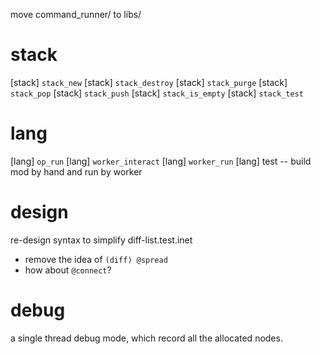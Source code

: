 move command_runner/ to libs/

# stack

[stack] `stack_new`
[stack] `stack_destroy`
[stack] `stack_purge`
[stack] `stack_pop`
[stack] `stack_push`
[stack] `stack_is_empty`
[stack] `stack_test`

# lang

[lang] `op_run`
[lang] `worker_interact`
[lang] `worker_run`
[lang] test -- build mod by hand and run by worker

# design

re-design syntax to simplify diff-list.test.inet

- remove the idea of `(diff) @spread`
- how about `@connect`?

# debug

a single thread debug mode, which record all the allocated nodes.
